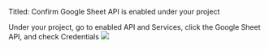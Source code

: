 
Titled: Confirm Google Sheet API is enabled under your project


Under your project, go to enabled API and Services, click the Google Sheet API, and check Credentials
![](2i7a9fa.png)

